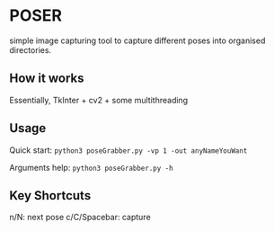 # POSER
simple image capturing tool to capture different poses into organised directories.

## How it works
Essentially, TkInter + cv2 + some multithreading

## Usage
Quick start: 
`python3 poseGrabber.py -vp 1 -out anyNameYouWant`

Arguments help:
`python3 poseGrabber.py -h`

## Key Shortcuts
n/N: next pose
c/C/Spacebar: capture